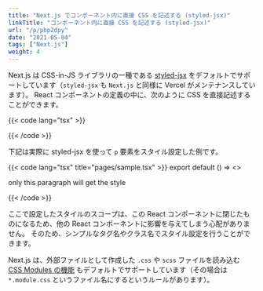 ```yaml
---
title: "Next.js でコンポーネント内に直接 CSS を記述する (styled-jsx)"
linkTitle: "コンポーネント内に直接 CSS を記述する (styled-jsx)"
url: "/p/pbp2dpy"
date: "2021-05-04"
tags: ["Next.js"]
weight: 4
---
```


Next.js は CSS-in-JS ライブラリの一種である [styled-jsx](https://www.npmjs.com/package/styled-jsx) をデフォルトでサポートしています（`styled-jsx` も `Next.js` と同様に Vercel がメンテナンスしています）。
React コンポーネントの定義の中に、次のように CSS を直接記述することができます。

{{< code lang="tsx" >}}
<style jsx>{`
  ...
`}</style>
{{< /code >}}

下記は実際に styled-jsx を使って `p` 要素をスタイル設定した例です。

{{< code lang="tsx" title="pages/sample.tsx" >}}
export default () => <>
  <p>only this paragraph will get the style</p>
  <style jsx>{`
    p {
      color: red;
    }
  `}</style>
</>
{{< /code >}}

ここで設定したスタイルのスコープは、この React コンポーネントに閉じたものになるため、他の React コンポーネントに影響を与えてしまう心配がありません。
そのため、シンプルなタグ名やクラス名でスタイル設定を行うことができます。

Next.js は、外部ファイルとして作成した `.css` や `scss` ファイルを読み込む [CSS Modules の機能](/p/seq2cmw) もデフォルトでサポートしています（その場合は `*.module.css` というファイル名にするというルールがあります）。

